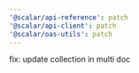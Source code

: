 ```yaml
---
'@scalar/api-reference': patch
'@scalar/api-client': patch
'@scalar/oas-utils': patch
---
```


fix: update collection in multi doc
